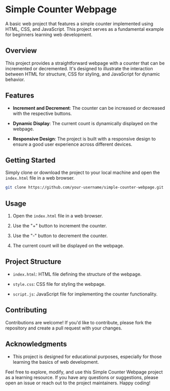 # Simple Counter Webpage

A basic web project that features a simple counter implemented using HTML, CSS, and JavaScript. This project serves as a fundamental example for beginners learning web development.

## Overview

This project provides a straightforward webpage with a counter that can be incremented or decremented. It's designed to illustrate the interaction between HTML for structure, CSS for styling, and JavaScript for dynamic behavior.

## Features

- **Increment and Decrement**: The counter can be increased or decreased with the respective buttons.

- **Dynamic Display**: The current count is dynamically displayed on the webpage.

- **Responsive Design**: The project is built with a responsive design to ensure a good user experience across different devices.

## Getting Started

Simply clone or download the project to your local machine and open the `index.html` file in a web browser.

```bash
git clone https://github.com/your-username/simple-counter-webpage.git
```

## Usage

1. Open the `index.html` file in a web browser.

2. Use the "+" button to increment the counter.

3. Use the "-" button to decrement the counter.

4. The current count will be displayed on the webpage.

## Project Structure

- `index.html`: HTML file defining the structure of the webpage.
  
- `style.css`: CSS file for styling the webpage.

- `script.js`: JavaScript file for implementing the counter functionality.

## Contributing

Contributions are welcome! If you'd like to contribute, please fork the repository and create a pull request with your changes.

## Acknowledgments

- This project is designed for educational purposes, especially for those learning the basics of web development.

Feel free to explore, modify, and use this Simple Counter Webpage project as a learning resource. If you have any questions or suggestions, please open an issue or reach out to the project maintainers. Happy coding!
